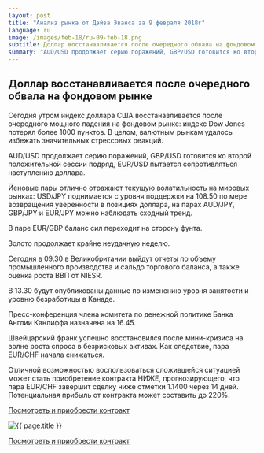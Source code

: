 ```yaml
---
layout: post
title: "Анализ рынка от Дэйва Эванса за 9 февраля 2018г"
language: ru
image: /images/feb-18/ru-09-feb-18.png
subtitle: Доллар восстанавливается после очередного обвала на фондовом рынке
summary: "AUD/USD продолжает серию поражений, GBP/USD готовится ко второй положительной сессии подряд, EUR/USD пытается сопротивляться наступлению доллара. Йеновые пары отлично отражают текущую волатильность на мировых рынках: USD/JPY поднимается с уровня поддержки на 108.50 по мере возвращения уверенности в позициях доллара"
---
```

## Доллар восстанавливается после очередного обвала на фондовом рынке

Сегодня утром индекс доллара США восстанавливается после очередного мощного падения на фондовом рынке: индекс Dow Jones потерял более 1000 пунктов. В целом, валютным рынкам удалось избежать значительных стрессовых реакций.

AUD/USD продолжает серию поражений, GBP/USD готовится ко второй положительной сессии подряд, EUR/USD пытается сопротивляться наступлению доллара.

Йеновые пары отлично отражают текущую волатильность на мировых рынках: USD/JPY поднимается с уровня поддержки на 108.50 по мере возвращения уверенности в позициях доллара, на парах AUD/JPY, GBP/JPY и EUR/JPY можно наблюдать сходный тренд.

В паре EUR/GBP баланс сил переходит на сторону фунта.

Золото продолжает крайне неудачную неделю.
 
 
Сегодня в 09.30 в Великобритании выйдут отчеты по объему промышленного производства и сальдо торгового баланса, а также оценка роста ВВП от NIESR.

В 13.30 будут опубликованы данные по изменению уровня занятости и уровню безработицы в Канаде.

Пресс-конференция члена комитета по денежной политике Банка Англии Канлиффа назначена на 16.45.
 
 
 
Швейцарский франк успешно восстановился после мини-кризиса на волне роста спроса в безрисковых активах. Как следствие, пара EUR/CHF начала снижаться.

Отличной возможностью воспользоваться сложившейся ситуацией может стать приобретение контракта НИЖЕ, прогнозирующего, что пара EUR/CHF завершит сделку ниже отметки 1.1400 через 14 дней. Потенциальная прибыль от контракта может составить до 220%.

<a href="http://record.binary.com/_bivVDfg8lHux76XffYA0JmNd7ZgqdRLk/1/market=forex&underlying=frxEURCHF&formname=higherlower&duration_amount=14&duration_units=d&amount=10&amount_type=payout&expiry_type=duration&barrier=1.1400&s=1&t=AGAo0wZxiuWVUSIZnKLQvZ0co5lt24DG" target="_blank">Посмотреть и приобрести контракт</a>

<img src="{{ site.url }}/images/feb-18/ru-09-feb-18.png" alt="{{ page.title }}"  title="{{ page.title }}">

<a href="%LINK%%?https://www.binary.com/d/trade.cgi?market=forex&underlying=frxEURCHF&formname=higherlower&duration_amount=14&duration_units=d&amount=10&amount_type=payout&expiry_type=duration&barrier=1.1400&s=1&t=AGAo0wZxiuWVUSIZnKLQvZ0co5lt24DG" target="_blank">Посмотреть и приобрести контракт</a>

